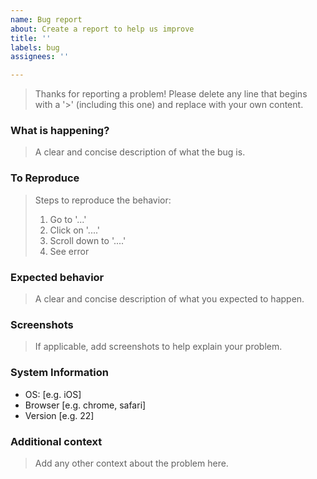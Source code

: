 ```yaml
---
name: Bug report
about: Create a report to help us improve
title: ''
labels: bug
assignees: ''

---
```


> Thanks for reporting a problem! Please delete any line that begins with a '>' (including this one) and replace with your own content.

### What is happening?
> A clear and concise description of what the bug is.

### To Reproduce

> Steps to reproduce the behavior:
> 1. Go to '...'
> 2. Click on '....'
> 3. Scroll down to '....'
> 4. See error

### Expected behavior
> A clear and concise description of what you expected to happen.

### Screenshots
> If applicable, add screenshots to help explain your problem.

### System Information

 - OS: [e.g. iOS]
 - Browser [e.g. chrome, safari]
 - Version [e.g. 22]

### Additional context
> Add any other context about the problem here.
